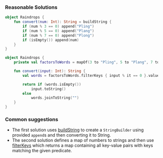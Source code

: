 ### Reasonable Solutions
```kotlin
object Raindrops {
    fun convert(num: Int): String = buildString {
        if (num % 3 == 0) append("Pling")
        if (num % 5 == 0) append("Plang")
        if (num % 7 == 0) append("Plong")
        if (isEmpty()) append(num)
    }
}
```

```kotlin
object Raindrops {
    private val factorsToWords = mapOf(3 to "Pling", 5 to "Plang", 7 to "Plong")

    fun convert(input: Int): String {
        val words = factorsToWords.filterKeys { input % it == 0 }.values

        return if (words.isEmpty())
            input.toString()
        else
            words.joinToString("")
    }
}
```

### Common suggestions
* The first solution uses [buildString](https://kotlinlang.org/api/latest/jvm/stdlib/kotlin.text/build-string.html) to create a `StringBuilder` using provided `append`s and then converting it to String.
* The second solution defines a map of numbers to strings and then use [filterKeys](https://kotlinlang.org/api/latest/jvm/stdlib/kotlin.collections/filter-keys.html) which returns a map containing all key-value pairs with keys matching the given predicate.